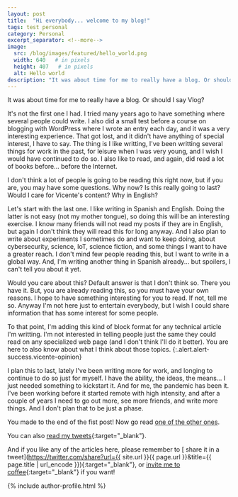 ```yaml
---
layout: post
title:  "Hi everybody... welcome to my blog!"
tags: test personal
category: Personal
excerpt_separator: <!--more-->
image:
  src: /blog/images/featured/hello_world.png
  width: 640   # in pixels
  height: 407   # in pixels
  alt: Hello world
description: "It was about time for me to really have a blog. Or should I say Vlog?"
---
```


It was about time for me to really have a blog. Or should I say Vlog? 

<!--more-->

It's not the first one I had. I tried many years ago to have something where several people could write. I also did a small test before a course on blogging with WordPress where I wrote an entry each day, and it was a very interesting experience. That got lost, and it didn't have anything of special interest, I have to say. The thing is I like writting, I've been writting several things for work in the past, for leisure when I was very young, and I wish I would have continued to do so. I also like to read, and again, did read a lot of books before... before the Internet.

I don't think a lot of people is going to be reading this right now, but if you are, you may have some questions. Why now? Is this really going to last? Would I care for Vicente's content? Why in English?

Let's start with the last one. I like writing in Spanish and English. Doing the latter is not easy (not my mother tongue), so doing this will be an interesting exercise. I know many friends will not read my posts if they are in English, but again I don't think they will read this for long anyway. And I also plan to write about experiments I sometimes do and want to keep doing, about cybersecurity, science, IoT, science fiction, and some things I want to have a greater reach. I don't mind few people reading this, but I want to write in a global way. And, I'm writing another thing in Spanish already... but spoilers, I can't tell you about it yet.

Would you care about this? Default answer is that I don't think so. There you have it. But, you are already reading this, so you must have your own reasons. I hope to have something interesting for you to read. If not, tell me so. Anyway I'm not here just to entertain everybody, but I wish I could share information that has some interest for some people.

To that point, I'm adding this kind of block format for any technical article I'm writting. I'm not interested in telling people just the same they could read on any specialized web page (and I don't think I'll do it better). You are here to also know about what I think about those topics.
{:.alert.alert-success.vicente-opinion}

I plan this to last, lately I've been writing more for work, and longing to continue to do so just for myself. I have the ability, the ideas, the means... I just needed something to kickstart it. And for me, the pandemic has been it. I've been working before it started remote with high intensity, and after a couple of years I need to go out more, see more friends, and write more things. And I don't plan that to be just a phase.

You made to the end of the fist post! Now go read [one of the other ones](/blog/archives/).


You can also [<i class="fab fa-twitter" style="color:#1DA1F2;" aria-hidden="true"></i> read my tweets](https://twitter.com/v1z3n){:target="_blank"}.

And if you like any of the articles here, please remember to [<i class="fab fa-twitter" style="color:#1DA1F2;" aria-hidden="true"></i> share it in a tweet](https://twitter.com/share?url={{ site.url }}{{ page.url }}&title={{ page.title | url_encode }}){:target="_blank"}, or [invite me to coffee](https://ko-fi.com/R5R77UF84){:target="_blank"} if you want!

{% include author-profile.html %}